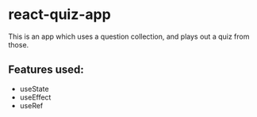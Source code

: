 # react-quiz-app
This is an app which uses a question collection, and plays out a quiz from those.

## Features used:
  - useState
  - useEffect
  - useRef
  


